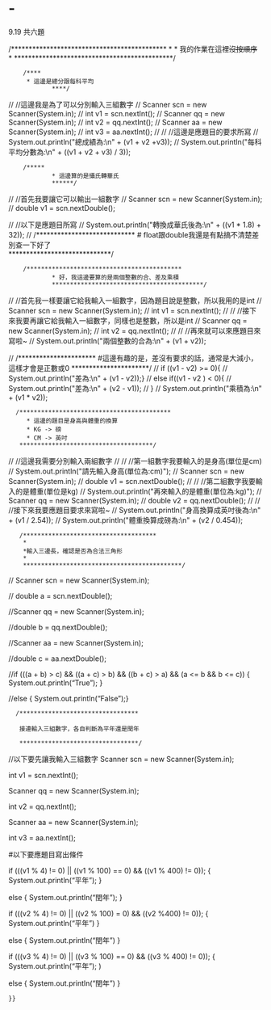 # -
9.19 共六題

 /********************************************
         *
         * 我的作業在這裡~~沒按順序~~
         *
         *********************************************/
         
        /****
         * 這邊是總分跟每科平均
                ****/
//        //這邊我是為了可以分別輸入三組數字
//        Scanner scn = new Scanner(System.in);
//        int v1 = scn.nextInt();
//        Scanner qq = new Scanner(System.in);
//        int v2 = qq.nextInt();
//        Scanner aa = new Scanner(System.in);
//        int v3 = aa.nextInt();
//
//        //這邊是應題目的要求所寫
//        System.out.println("總成績為:\n" + (v1 + v2 +v3));
//        System.out.println("每科平均分數為:\n" + ((v1 + v2 + v3) / 3));

        /*****
                * 這邊算的是攝氏轉華氏
                ******/
//        //首先我要讓它可以輸出一組數字
//        Scanner scn = new Scanner(System.in);
//        double v1 = scn.nextDouble();

//        //以下是應題目所寫
//        System.out.println("轉換成華氏後為:\n" + ((v1 * 1.8) + 32));
//
        /****************************
            # float跟double我還是有點搞不清楚差別查一下好了   
            *****************************/

        /*******************************************
                * 好，我這邊要算的是兩個整數的合、差及乘積
                ******************************************/
//        //首先我一樣要讓它給我輸入一組數字，因為題目說是整數，所以我用的是int
//        Scanner scn = new Scanner(System.in);
//        int v1 = scn.nextInt();
//
//        //接下來我要再讓它給我輸入一組數字，同樣也是整數，所以是int
//        Scanner qq = new Scanner(System.in);
//        int v2 = qq.nextInt();
//
//        //再來就可以來應題目來寫啦~
//        System.out.println("兩個整數的合為:\n" + (v1 + v2));


//        /**********************
                #這邊有趣的是，差沒有要求的話，通常是大減小，這樣才會是正數或0
            **********************/
//        if ((v1 - v2) >= 0){
//        System.out.println("差為:\n" + (v1 - v2));}
//        else if((v1 - v2 ) < 0){
//            System.out.println("差為:\n" + (v2 - v1));
//         }
//        System.out.println("乘積為:\n" + (v1 * v2));

      /******************************************
         * 這邊的題目是身高與體重的換算
         * KG -> 磅
         * CM -> 英吋
       *************************************/
//        //這邊我需要分別輸入兩組數字
//
//        //第一組數字我要輸入的是身高(單位是cm)
//        System.out.println("請先輸入身高(單位為:cm)");
//        Scanner scn = new Scanner(System.in);
//        double v1 = scn.nextDouble();
//
//        //第二組數字我要輸入的是體重(單位是kg)
//        System.out.println("再來輸入的是體重(單位為:kg)");
//        Scanner qq = new Scanner(System.in);
//        double v2 = qq.nextDouble();
//
//        //接下來我要應題目要求來寫啦~
//        System.out.println("身高換算成英吋後為:\n" + (v1 / 2.54));
//        System.out.println("體重換算成磅為:\n" + (v2 / 0.454));

       /*************************************
        *
        *輸入三邊長，確認是否為合法三角形
        *
        ********************************************/

//        Scanner scn = new Scanner(System.in);

//        double a = scn.nextDouble();

//Scanner qq = new Scanner(System.in);

//double b = qq.nextDouble();

//Scanner aa = new Scanner(System.in);

//double c = aa.nextDouble();

//if (((a + b) > c) && ((a + c) > b) && ((b + c) > a) && (a <= b && b <= c))
{
System.out.println(“True”);
}

//else {
System.out.println(“False”);}

      /*********************************

       接連輸入三組數字，各自判斷為平年還是閏年

       *********************************/

//以下要先讓我輸入三組數字
Scanner scn = new Scanner(System.in);

int v1 = scn.nextInt();

Scanner qq = new Scanner(System.in);

int v2 = qq.nextInt();

Scanner aa = new Scanner(System.in);

int v3 = aa.nextInt();

#以下要應題目寫出條件

if (((v1 % 4) != 0) || ((v1 % 100) == 0) && ((v1 % 400) != 0));
{
System.out.println(“平年”);
}

else 
{
System.out.println(“閏年”);
}

if (((v2 % 4) != 0) || ((v2 % 100) = 0) && ((v2 %400) != 0));
{
System.out.println(“平年”)
}

else
{
System.out.println(“閏年”)
}

if (((v3 % 4) != 0) || ((v3 % 100) == 0) && ((v3 % 400) != 0));
{
System.out.println(“平年”);
)

else
{
System.out.println(“閏年”)
}


    }}
